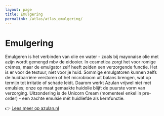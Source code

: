 ```yaml
---
layout: page
title: Emulgering
permalink: /atlas/atlas_emulgering/
---
```


# Emulgering

Emulgeren is het verbinden van olie en water - zoals bij mayonaise olie met azijn wordt gemengd mbv de eidooier. In cosmetica zorgt het voor romige crèmes, maar de emulgator zelf heeft zelden een verzorgende functie. Het is er voor de textuur, niet voor je huid. Sommige emulgatoren kunnen zelfs de huidbarrière verstoren of het microbioom uit balans brengen, wat op termijn tot irritatie of schade leidt. Daarom werkt Azulan vrijwel niet met emulsies; onze op maat gemaakte huidolie blijft de puurste vorm van verzorging. Uitzondering is de Unicorn Cream (momenteel enkel in pre-order) - een zachte emulsie mét huidliefde als kernfunctie.

👉 [Lees meer op azulan.nl](https://azulan.nl/atlas/emulgering)